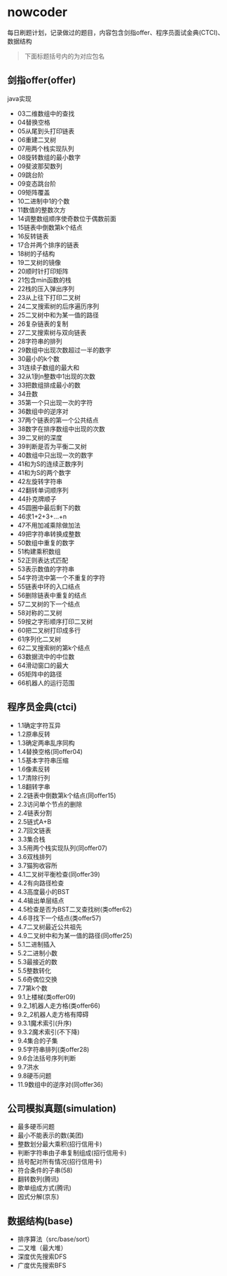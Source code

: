 # nowcoder 
每日刷题计划，记录做过的题目，内容包含剑指offer、程序员面试金典(CTCI)、数据结构
> 下面标题括号内的为对应包名
## 剑指offer(offer)
java实现
- 03二维数组中的查找
- 04替换空格
- 05从尾到头打印链表
- 06重建二叉树
- 07用两个栈实现队列
- 08旋转数组的最小数字
- 09斐波那契数列
- 09跳台阶
- 09变态跳台阶
- 09矩阵覆盖
- 10二进制中1的个数
- 11数值的整数次方
- 14调整数组顺序使奇数位于偶数前面
- 15链表中倒数第k个结点
- 16反转链表
- 17合并两个排序的链表
- 18树的子结构
- 19二叉树的镜像
- 20顺时针打印矩阵
- 21包含min函数的栈
- 22栈的压入弹出序列
- 23从上往下打印二叉树
- 24二叉搜索树的后序遍历序列
- 25二叉树中和为某一值的路径
- 26复杂链表的复制
- 27二叉搜索树与双向链表
- 28字符串的排列
- 29数组中出现次数超过一半的数字
- 30最小的k个数
- 31连续子数组的最大和
- 32从1到n整数中1出现的次数
- 33把数组排成最小的数
- 34丑数
- 35第一个只出现一次的字符
- 36数组中的逆序对
- 37两个链表的第一个公共结点
- 38数字在排序数组中出现的次数
- 39二叉树的深度
- 39判断是否为平衡二叉树
- 40数组中只出现一次的数字
- 41和为S的连续正数序列
- 41和为S的两个数字
- 42左旋转字符串
- 42翻转单词顺序列
- 44扑克牌顺子
- 45圆圈中最后剩下的数
- 46求1+2+3+...+n
- 47不用加减乘除做加法
- 49把字符串转换成整数
- 50数组中重复的数字
- 51构建乘积数组
- 52正则表达式匹配
- 53表示数值的字符串
- 54字符流中第一个不重复的字符
- 55链表中环的入口结点
- 56删除链表中重复的结点
- 57二叉树的下一个结点
- 58对称的二叉树
- 59按之字形顺序打印二叉树
- 60把二叉树打印成多行
- 61序列化二叉树
- 62二叉搜索树的第k个结点
- 63数据流中的中位数
- 64滑动窗口的最大
- 65矩阵中的路径
- 66机器人的运行范围

## 程序员金典(ctci)
- 1.1确定字符互异
- 1.2原串反转
- 1.3确定两串乱序同构
- 1.4替换空格(同offer04)
- 1.5基本字符串压缩
- 1.6像素反转
- 1.7清除行列
- 1.8翻转字串
- 2.2链表中倒数第k个结点(同offer15)
- 2.3访问单个节点的删除
- 2.4链表分割
- 2.5链式A+B
- 2.7回文链表
- 3.3集合栈
- 3.5用两个栈实现队列(同offer07)
- 3.6双栈排列
- 3.7猫狗收容所
- 4.1二叉树平衡检查(同offer39)
- 4.2有向路径检查
- 4.3高度最小的BST
- 4.4输出单层结点
- 4.5检查是否为BST二叉查找树(类offer62)
- 4.6寻找下一个结点(类offer57)
- 4.7二叉树最近公共祖先
- 4.9二叉树中和为某一值的路径(同offer25)
- 5.1二进制插入
- 5.2二进制小数
- 5.3最接近的数
- 5.5整数转化
- 5.6奇偶位交换
- 7.7第k个数
- 9.1上楼梯(类offer09)
- 9.2_1机器人走方格(类offer66)
- 9.2_2机器人走方格有障碍
- 9.3.1魔术索引(升序)
- 9.3.2魔术索引(不下降)
- 9.4集合的子集
- 9.5字符串排列(类offer28)
- 9.6合法括号序列判断
- 9.7洪水
- 9.8硬币问题
- 11.9数组中的逆序对(同offer36)

## 公司模拟真题(simulation)
- 最多硬币问题
- 最小不能表示的数(美团)
- 整数划分最大乘积(招行信用卡)
- 判断字符串由子串复制组成(招行信用卡)
- 括号配对所有情况(招行信用卡)
- 符合条件的子串(58)
- 翻转数列(腾讯)
- 歌单组成方式(腾讯)
- 因式分解(京东)

## 数据结构(base)
- 排序算法（src/base/sort）
- 二叉堆（最大堆）
- 深度优先搜索DFS
- 广度优先搜索BFS